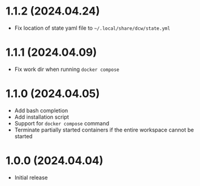 # 1.1.2 (2024.04.24)

* Fix location of state yaml file to `~/.local/share/dcw/state.yml`

# 1.1.1 (2024.04.09)

* Fix work dir when running `docker compose`

# 1.1.0 (2024.04.05)

* Add bash completion
* Add installation script
* Support for `docker compose` command
* Terminate partially started containers if the entire workspace cannot be started

# 1.0.0 (2024.04.04)

* Initial release
